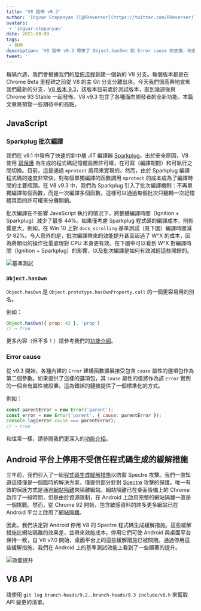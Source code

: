 ```yaml
---
title: 'V8 發佈 v9.3'
author: 'Ingvar Stepanyan ([@RReverser](https://twitter.com/RReverser))'
avatars:
 - 'ingvar-stepanyan'
date: 2021-08-09
tags:
 - 發佈
description: 'V8 發佈 v9.3 帶來了 Object.hasOwn 和 Error cause 的支援，改進了編譯效能，並在 Android 上禁用了不受信任的程式碼生成緩解措施。'
tweet: ''
---
```

每隔六週，我們會根據我們的[發佈流程](https://v8.dev/docs/release-process)創建一個新的 V8 分支。每個版本都是在 Chrome Beta 里程碑之前從 V8 的主 Git 分支分離出來。今天我們很高興地宣佈我們最新的分支，[V8 版本 9.3](https://chromium.googlesource.com/v8/v8.git/+log/branch-heads/9.3)，該版本目前處於測試版本，直到幾週後與 Chrome 93 Stable 一起發佈。V8 v9.3 包含了各種面向開發者的全新功能。本篇文章將預覽一些期待中的亮點。

<!--truncate-->
## JavaScript

### Sparkplug 批次編譯

我們在 v9.1 中發佈了快速的新中層 JIT 編譯器 [Sparkplug](https://v8.dev/blog/sparkplug)。出於安全原因，V8 使用 [寫保護](https://en.wikipedia.org/wiki/W%5EX) 為生成的程式碼記憶體設置許可權，在可寫（編譯期間）和可執行之間切換。目前，這是通過 `mprotect` 調用來實現的。然而，由於 Sparkplug 編譯程式碼的速度非常快，對每個單獨編譯的函數調用 `mprotect` 的成本成為了編譯時間的主要瓶頸。在 V8 v9.3 中，我們為 Sparkplug 引入了批次編譯機制：不再單獨編譯每個函數，而是一次編譯多個函數。這樣可以通過每個批次只翻轉一次記憶體頁面的許可權來分攤開銷。

批次編譯在不影響 JavaScript 執行的情況下，將整體編譯時間（Ignition + Sparkplug）減少了最多 44%。如果僅考慮 Sparkplug 程式碼的編譯成本，則影響更大，例如，在 Win 10 上對 `docs_scrolling` 基準測試（見下圖）編譯時間減少 82%。令人意外的是，批次編譯帶來的效能提升甚至超過了 W^X 的成本，因為將類似的操作批量處理對 CPU 本身更有效。在下圖中可以看到 W^X 對編譯時間（Ignition + Sparkplug）的影響，以及批次編譯是如何有效減輕這些開銷的。

![基準測試](/_img/v8-release-93/sparkplug.svg)

### `Object.hasOwn`

`Object.hasOwn` 是 `Object.prototype.hasOwnProperty.call` 的一個更容易用的別名。

例如：

```javascript
Object.hasOwn({ prop: 42 }, 'prop')
// → true
```

更多內容（但不多！）請參考我們的[功能介紹](https://v8.dev/features/object-has-own)。

### Error cause

從 v9.3 開始，各種內建的 `Error` 建構函數擴展接受包含 `cause` 屬性的選項包作為第二個參數。如果提供了這樣的選項包，其 `cause` 屬性的值將作為該 `Error` 實例的一個自有屬性被設置。這為錯誤的鏈接提供了一個標準化的方式。

例如：

```javascript
const parentError = new Error('parent');
const error = new Error('parent', { cause: parentError });
console.log(error.cause === parentError);
// → true
```

和往常一樣，請參閱我們更深入的[功能介紹](https://v8.dev/features/error-cause)。

## Android 平台上停用不受信任程式碼生成的緩解措施

三年前，我們引入了一組[程式碼生成緩解措施](https://v8.dev/blog/spectre)以防禦 Spectre 攻擊。我們一直知道這僅僅是一個臨時的解決方案，僅提供部分針對 [Spectre](https://spectreattack.com/spectre.pdf) 攻擊的保護。唯一有效的保護方式是通過[網站隔離](https://blog.chromium.org/2021/03/mitigating-side-channel-attacks.html)來隔離網站。網站隔離已在桌面設備上的 Chrome 啟用了一段時間，但是由於資源限制，在 Android 上啟用完整的網站隔離一直是一個挑戰。然而，從 Chrome 92 開始，包含敏感資料的許多更多網站已在 Android 平台上啟用了[網站隔離](https://security.googleblog.com/2021/07/protecting-more-with-site-isolation.html)。

因此，我們決定對 Android 停用 V8 的 Spectre 程式碼生成緩解措施。這些緩解措施比網站隔離的效果差，並帶來效能成本。停用它們可使 Android 與桌面平台保持一致，自 V8 v7.0 開始，桌面平台上的這些緩解措施已被關閉。通過停用這些緩解措施，我們在 Android 上的基準測試效能上看到了一些顯著的提升。

![效能提升](/_img/v8-release-93/code-mitigations.svg)

## V8 API

請使用 `git log branch-heads/9.2..branch-heads/9.3 include/v8.h` 來獲取 API 變更的清單。
